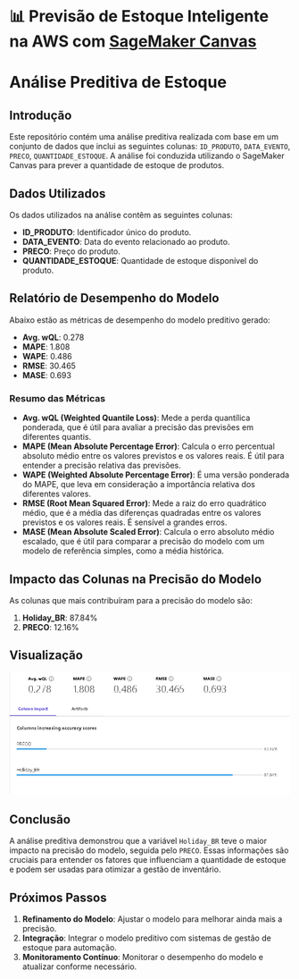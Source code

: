 # 📊 Previsão de Estoque Inteligente na AWS com [SageMaker Canvas](https://aws.amazon.com/pt/sagemaker/canvas/)

# Análise Preditiva de Estoque

## Introdução
Este repositório contém uma análise preditiva realizada com base em um conjunto de dados que inclui as seguintes colunas: `ID_PRODUTO`, `DATA_EVENTO`, `PRECO`, `QUANTIDADE_ESTOQUE`. A análise foi conduzida utilizando o SageMaker Canvas para prever a quantidade de estoque de produtos.

## Dados Utilizados
Os dados utilizados na análise contêm as seguintes colunas:

- **ID_PRODUTO**: Identificador único do produto.
- **DATA_EVENTO**: Data do evento relacionado ao produto.
- **PRECO**: Preço do produto.
- **QUANTIDADE_ESTOQUE**: Quantidade de estoque disponível do produto.

## Relatório de Desempenho do Modelo
Abaixo estão as métricas de desempenho do modelo preditivo gerado:

- **Avg. wQL**: 0.278
- **MAPE**: 1.808
- **WAPE**: 0.486
- **RMSE**: 30.465
- **MASE**: 0.693

### Resumo das Métricas

- **Avg. wQL (Weighted Quantile Loss)**: Mede a perda quantílica ponderada, que é útil para avaliar a precisão das previsões em diferentes quantis.
- **MAPE (Mean Absolute Percentage Error)**: Calcula o erro percentual absoluto médio entre os valores previstos e os valores reais. É útil para entender a precisão relativa das previsões.
- **WAPE (Weighted Absolute Percentage Error)**: É uma versão ponderada do MAPE, que leva em consideração a importância relativa dos diferentes valores.
- **RMSE (Root Mean Squared Error)**: Mede a raiz do erro quadrático médio, que é a média das diferenças quadradas entre os valores previstos e os valores reais. É sensível a grandes erros.
- **MASE (Mean Absolute Scaled Error)**: Calcula o erro absoluto médio escalado, que é útil para comparar a precisão do modelo com um modelo de referência simples, como a média histórica.

## Impacto das Colunas na Precisão do Modelo
As colunas que mais contribuíram para a precisão do modelo são:

1. **Holiday_BR**: 87.84%
2. **PRECO**: 12.16%

## Visualização
![Relatório de Desempenho do Modelo](https://github.com/bfitzner100/lab-aws-sagemaker-canvas-estoque/blob/main/analise.png)

## Conclusão
A análise preditiva demonstrou que a variável `Holiday_BR` teve o maior impacto na precisão do modelo, seguida pelo `PRECO`. Essas informações são cruciais para entender os fatores que influenciam a quantidade de estoque e podem ser usadas para otimizar a gestão de inventário.

## Próximos Passos
1. **Refinamento do Modelo**: Ajustar o modelo para melhorar ainda mais a precisão.
2. **Integração**: Integrar o modelo preditivo com sistemas de gestão de estoque para automação.
3. **Monitoramento Contínuo**: Monitorar o desempenho do modelo e atualizar conforme necessário.
